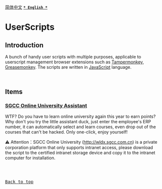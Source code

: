 [<kbd>简体中文</kbd>](https://github.com/francis-zhao/userscripts#readme "读我")
[<kbd>**`* English *`**</kbd>](https://github.com/francis-zhao/userscripts/blob/master/README.en.md "Readme")

# UserScripts

## Introduction

A bunch of handy user scripts with multiple purposes, applicable to userscript management browser extensions such as [Tampermonkey](https://www.tampermonkey.net/ "Tampermonkey"), [Greasemonkey](https://www.greasespot.net/ "Greasemonkey"). The scripts are written in [JavaScript](https://developer.mozilla.org/en-US/docs/Web/JavaScript "JavaScript | MDN") language.

<br>

## Items

### [SGCC Online University Assistant](https://github.com/francis-zhao/userscripts/blob/master/src/js/sgcc-online-university-assistant.user.js)

WTF? Do you have to learn online university again this year to earn points? Why don't you try the little assistant duck, just enter the employee's ERP number, it can automatically select and learn courses, even drop out of the courses that can't be hacked. Only one-click, enjoy yourself!

⚠ Attention：SGCC Online University (http://wldx.sgcc.com.cn) is a private corporation platform that only supports intranet access, please download the script to the certified intranet storage device and copy it to the intranet computer for installation.

<br>
<br>

[<kbd>Back to top</kbd>](# "Back to top")
